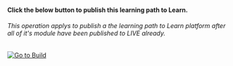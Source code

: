 ﻿
#### Click the below button to publish this learning path to Learn.  
###### This operation applys to publish a the learning path to Learn platform after all of it's module have been published to LIVE already. 

[![Go to Build](http://courseautopubmgtv3dev.blob.core.windows.net/publiccontainer/GoToPubLearningPath.png)](http://wwlpublish2learn.azurewebsites.net//#/pub2learn/https%253A%252F%252Fmicrosoftdigitallearning.visualstudio.com%252FDefaultCollection%252FCourseware%252F_git%252FLP_DEMO_it-is-a-sample-course)
